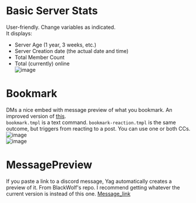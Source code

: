 # Basic Server Stats
User-friendly. Change variables as indicated.        
It displays: 
* Server Age (1 year, 3 weeks, etc.)
* Server Creation date (the actual date and time)
* Total Member Count
* Total (currently) online         
![image](https://user-images.githubusercontent.com/20410737/178533470-c8110d56-3b29-43e0-82e6-25f578356e9b.png)


# Bookmark
DMs a nice embed with message preview of what you bookmark. An improved version of [this](https://yagpdb-cc.github.io/utilities/bookmark).     
`bookmark.tmpl` is a text command. `bookmark-reaction.tmpl` is the same outcome, but triggers from reacting to a post. You can use one or both CCs.      
![image](https://user-images.githubusercontent.com/20410737/178533688-37748191-2b36-40ee-8690-328f533cd174.png)        
![image](https://user-images.githubusercontent.com/20410737/178533837-691b591a-e945-487d-8c52-fd8ad2b37fd9.png)


# MessagePreview
If you paste a link to a discord message, Yag automatically creates a preview of it. From BlackWolf's repo. I recommend getting whatever the current version is instead of this one. [Message_link](https://github.com/BlackWolfWoof/yagpdb-cc/blob/master/Misc/message_link.yag)


